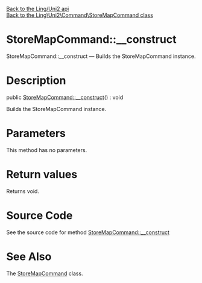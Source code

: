 [Back to the Ling/Uni2 api](https://github.com/lingtalfi/Uni2/blob/master/doc/api/Ling/Uni2.md)<br>
[Back to the Ling\Uni2\Command\StoreMapCommand class](https://github.com/lingtalfi/Uni2/blob/master/doc/api/Ling/Uni2/Command/StoreMapCommand.md)


StoreMapCommand::__construct
================



StoreMapCommand::__construct — Builds the StoreMapCommand instance.




Description
================


public [StoreMapCommand::__construct](https://github.com/lingtalfi/Uni2/blob/master/doc/api/Ling/Uni2/Command/StoreMapCommand/__construct.md)() : void




Builds the StoreMapCommand instance.




Parameters
================

This method has no parameters.


Return values
================

Returns void.








Source Code
===========
See the source code for method [StoreMapCommand::__construct](https://github.com/lingtalfi/Uni2/blob/master/Command/StoreMapCommand.php#L22-L27)


See Also
================

The [StoreMapCommand](https://github.com/lingtalfi/Uni2/blob/master/doc/api/Ling/Uni2/Command/StoreMapCommand.md) class.



